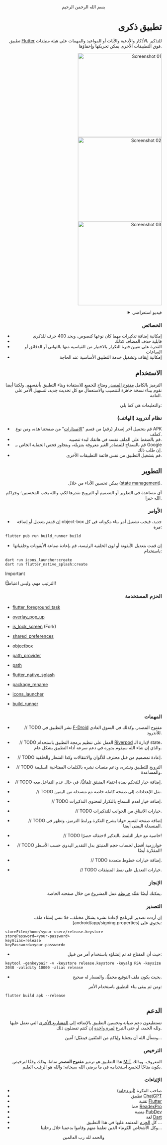 <div align="center">
    بسم الله الرحمن الرحيم
</div>

<div align="right">

# تطبيق ذكرى

تطبيق [Flutter](https://flutter.dev) للتذكير بالأذكار والأدعية والآيات أو المواعيد والمهمات على هيئة منبثقات فوق التطبيقات الأخرى يمكن تحريكها وإخفاؤها.

<img
    src="./.github/images/screenshot-01.jpg"
    alt="Screenshot 01"
    width="270"
/>
<img
    src="./.github/images/screenshot-02.jpg"
    alt="Screenshot 02"
    width="270"
/>
<img
    src="./.github/images/screenshot-03.jpg"
    alt="Screenshot 03"
    width="270"
/>

<details>
    <summary>فيديو استعراضي</summary>
    <video
        controls
        src="https://github.com/user-attachments/assets/80e25734-db4c-450a-aaaa-969c74b71661"
    ></video>
</details>

### الخصائص

- إمكانية إضافة تذكيرات مهما كان نوعها كنصوص، وبحد 400 حرف للذكرى
- قابلية حذف المضاف كذلك
- القدرة على تعيين فترة التكرار بالاختيار من القياسية منها بالثواني أو الدقائق أو الساعات
- إمكانية إيقاف وتشغيل خدمة التطبيق الأساسية عند الحاجة


## الاستخدام

الترميز بالكامل [مفتوح المصدر](#الترخيص) ومتاح للجميع للاستفادة وبناء التطبيق بأنفسهم. ولكننا أيضا نقوم ببناء نسخة جاهزة للتنصيب والاستعمال مع كل تحديث جديد، لتسهيل الأمر على العامة.

والتعليمات هي كما يلي:

### نظام أندرويد (الهاتف)

- قم بتحميل آخر إصدار (رقم) من قسم "[الإصدارات](https://github.com/VPremiss/APP_FLUTTER_thikra/releases)" من صفحتنا هذه، ومن نوع APK كملف.
- قم بالضغط على الملف نفسه في هاتفك لبدء تنصيبه.
- قم بالسماح للمصادر الغير معروفة بتنزيله، وبتجاوز فحص الحماية الخاص بـ Google إن طلب ذلك.
- قم بتشغيل التطبيق من نفس قائمة التطبيقات الأخرى.


## التطوير

يمكن تحسين الأداء من خلال ([state management](https://riverpod.dev/)).

أي مساعدة في التطوير أو التصميم أو الترويج نقدرها لكم، والله يحب المحسنين؛ وجزاكم الله خيرا.

### الأوامر

- إن قمتم بتعديل أو إضافة object-box جديد، فيجب تشغيل أمر بناء مكوناته في كل مرة:

</div>
<div align="left">

  ```bash
  flutter pub run build_runner build
  ```

</div>
<div align="right">

- إن قمت بتعديل الأيقونة أو لون الخلفية الرئيسة، قم بإعادة صناعة الأيقونات وخلفياتها باستخدام:

</div>
<div align="left">

  ```
  dart run icons_launcher:create
  dart run flutter_native_splash:create
  ```
</div>

> [!IMPORTANT]
> الترتيب مهم، وليس اعتباطيًّا!

<div align="right">

### الحزم المستخدمة

</div>
<div align="left">

- [flutter_foreground_task](https://pub.dev/packages/flutter_foreground_task)
- [overlay_pop_up](https://pub.dev/packages/overlay_pop_up)
- [is_lock_screen](https://github.com/GoodM4ven/flutter_is_lock_screen) (Fork)
- [shared_preferences](https://pub.dev/packages/shared_preferences)
- [objectbox](https://pub.dev/packages/objectbox)
- [path_provider](https://pub.dev/packages/path_provider)
- [path](https://pub.dev/packages/path)
- [flutter_native_splash](https://pub.dev/packages/flutter_native_splash)

- [package_rename](https://pub.dev/packages/package_rename)
- [icons_launcher](https://pub.dev/packages/icons_launcher)
- [build_runner](https://pub.dev/packages/build_runner)

</div>
<div align="right">

### المهمات

- // TODO نشر التطبيق في [F-Droid](https://f-droid.org) مفتوح المصدر، وكذلك في السوق العادي للأندرود.
- // TODO العمل على تنظيم برمجة التطبيق باستخدام [Riverpod](https://riverpod.dev) لإدارة الـ state، والذي إن شاء الله سيقوم بدوره في دعم سرعة أداء التطبيق بشكل عام.
- // TODO إعادة تمصميم من قبل محترف للألوان والانتقالات وكذا الشعار والخلفية.
- // TODO الترويج للتطبيق ونشره، ودعم منصات نشره بالكلمات المفتاحية السليمة والمساعدة.

- // TODO إضافة خيار للتحكم بمدة اختفاء المنبثق تلقائيًّا، في حال عدم التفاعل معه.
- // TODO نقل الإعدادات إلى صفحة كاملة خاصة مع منسدلة من اليمين.
- // TODO إضافة خيار لعدم السماح بالتكرار لمحتوى التذكيرات.
- // TODO خيارات الانبثاق من الجوانب للتذكيرات.
- // TODO إضافة صفحة لقسم حولنا يشرح الفكرة ورابط الترميز، وتظهر في المنسدلة اليمنى أيضا.
- // TODO خاصية مع خيار التلفظ بالتذكير لاختفائه حصرًا!
- // TODO خوارزمية أفضل لحساب حجم المنبثق بدل التقدير اليدوي حسب الأسطر المقدّرة أيضًا!
- // TODO إضافة خيارات خطوط متعددة.
- // TODO خيارات التعديل على نمط المنبثقات.

### الإنجاز

يمكنك أيضًا تفقّد [خريطة](](https://github.com/users/VPremiss/projects/12/)) عمل المشروع من خلال صفحته الخاصة.

### التصدير

إن أردت تصدير البرنامج لإعادة نشره بشكل مختلف، فلا تنس إنشاء ملف [android/app/signing.properties] يحتوي على:

</div>
<div align="left">

```
storeFile=/home/<your-user>/release.keystore
storePassword=<your-password>
keyAlias=release
keyPassword=<your-password>
```

</div>
<div align="right">

- حيث أن المفتاح قد تم إنشاؤه باستخدام أمر من قبيل:

</div>
<div align="left">

```
keytool -genkeypair -v -keystore release.keystore -keyalg RSA -keysize 2048 -validity 10000 -alias release
```

</div>
<div align="right">

- بحيث يكون ملف التوقيع محميًّا، والمسار له صحيح.

ومن ثم يبقى بناء التطبيق باستخدام الأمر:

</div>
<div align="left">

```
flutter build apk --release
```

</div>
<div align="right">


## الدعم

تستطيعون دعم صيانة وتحسين التطبيق بالإضافة إلى [المشاريع الأخرى](https://github.com/sponsors/VPremiss) التي نعمل عليها ولله الحمد، أو حتى التبرع [لمرة واحدة](https://github.com/sponsors/VPremiss?frequency=one-time&sponsor=VPremiss) إن كنتم تفضلون ذلك.

ونسأل الله أن يجعلنا وإياكم من المتّقين فيتقبّل؛ آمين...

### الترخيص

هذا التطبيق هو ترميز **مفتوح المصدر** تماما، وذلك وفقًا لترخيص [MIT](LICENSE.md) المعروف. وبذلك يكون متاحًا للجميع استخدامه في ما يرضي الله سبحانه؛ والله هو الرقيب العليم.

### الإثناءات

- صاحب الفكرة ([أبو دجانة](https://t.me/qsinlee))
- تطبيق [ChatGPT](https://chat.openai.com)
- تقنية [Flutter](https://flutter.dev)
- خط [ReadexPro](https://fonts.google.com/specimen/Readex+Pro?preview.text=%D9%84%D8%A7%20%D8%A5%D9%84%D9%87%20%D8%A5%D9%84%D8%A7%20%D8%A7%D9%84%D9%84%D9%87)
- منصة [PubDev](https://pub.dev/)
- لغة [Dart](https://dart.dev/)
- كل [الحزم](./pubspec.yaml) المعتمد عليها في هذا التطبيق ...
- وكل الأشخاص الكرماء الذين تعلمنا منهم وقاموا بدعمنا خلال رحلتنا...

</div>

<div align="center">
    والحمد لله رب العالمين
</div>
